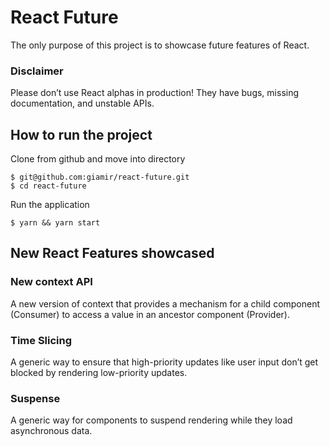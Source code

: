 # React Future
The only purpose of this project is to showcase future features of React.

### Disclaimer
Please don’t use React alphas in production! They have bugs, missing documentation, and unstable APIs.

## How to run the project

Clone from github and move into directory

```
$ git@github.com:giamir/react-future.git
$ cd react-future
```

Run the application
```
$ yarn && yarn start
```

## New React Features showcased

### New context API
A new version of context that provides a mechanism for a child component (Consumer) to access a value in an ancestor component (Provider).

### Time Slicing
A generic way to ensure that high-priority updates like user input don’t get blocked by rendering low-priority updates.

### Suspense
A generic way for components to suspend rendering while they load asynchronous data.